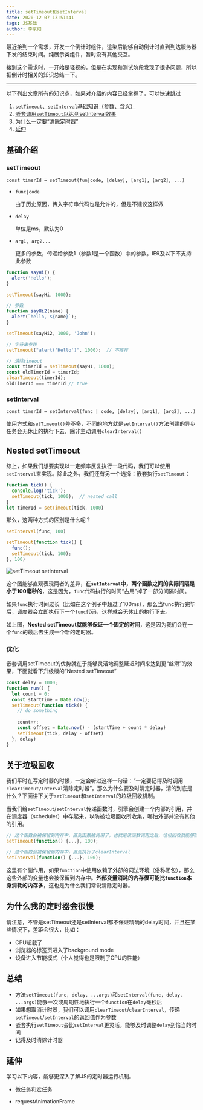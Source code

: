 ```yaml
---
title: setTimeout和setInterval
date: 2020-12-07 13:51:41
tags: JS基础
author: 李京阳
---
```


最近接到一个需求，开发一个倒计时组件，渲染后能够自动倒计时直到到达服务器下发的结束时间。纯展示类组件，暂时没有其他交互。

接到这个需求时，一开始是轻视的，但是在实现和测试阶段发现了很多问题，所以把倒计时相关的知识总结一下。

<!-- more -->
---

以下列出文章所有的知识点，如果对介绍的内容已经掌握了，可以快速跳过

1. [`setTimeout`、`setInterval`基础知识（参数、含义）](#基础介绍)
2. [嵌套调用`setTimeout`以达到setInterval效果](#Nested-setTimeout)
3. [为什么一定要“清除定时器”](#关于垃圾回收)
4. [延伸](#延伸)

## 基础介绍

### setTimeout

`const timerId = setTimeout(fun|code, [delay], [arg1], [arg2], ...)`

- `func|code`

  由于历史原因，传入字符串代码也是允许的，但是不建议这样做

- `delay`

  单位是ms，默认为0

- `arg1, arg2...`

  更多的参数，传递给参数1（参数1是一个函数）中的参数。IE9及以下不支持此参数

```javascript
function sayHi() {
  alert('Hello');
}

setTimeout(sayHi, 1000);

// 参数
function sayHi2(name) {
  alert(`hello, ${name}`);
}

setTimeout(sayHi2, 1000, 'John');

// 字符串参数
setTimeout("alert('Hello')", 1000);  // 不推荐

// 清除timeout
const timerId = setTimeout(sayH1, 1000);
const oldTimerId = timerId;
clearTimeout(timerId);
oldTimerId === timerId // true
```

### setInterval

`const timerId = setInterval(func | code, [delay], [arg1], [arg2], ...)`

使用方式和`setTimeout()`差不多，不同的地方就是`setInterval()`方法创建的异步任务会无休止的执行下去，除非主动调用`clearInterval()`

## Nested setTimeout

综上，如果我们想要实现以一定频率反复执行一段代码，我们可以使用`setInterval`来实现。除此之外，我们还有另一个选择：嵌套执行`setTimeout`：

```javascript
function tick() {
  console.log('tick');
  setTimeout(tick, 1000);  // nested call
}
let timerId = setTimeout(tick, 1000)
```

那么，这两种方式的区别是什么呢？

```javascript
setInterval(func, 100)

setTimeout(function tick() {
  func();
  setTimeout(tick, 100);
}, 100)
```

![setTimeout setInterval](https://cdn.ljybill.com/uPic/setTimeout%20setInterval.png)

这个图能够直观表现两者的差异，**在`setInterval`中，两个函数之间的实际间隔是小于100毫秒的**，这是因为，`func`代码执行的时间“占用”掉了一部分间隔时间。

如果`func`执行时间过长（比如在这个例子中超过了100ms），那么当func执行完毕后，调度器会立即执行下一个`func`代码，这样就会无休止的执行下去。

如上图，**Nested setTimeout就能够保证一个固定的时间**，这是因为我们会在一个`func`的最后去生成一个新的定时器。

### 优化

嵌套调用setTimeout的优势就在于能够灵活地调整延迟时间来达到更“丝滑”的效果，下面就看下升级版的“Nested setTimeout”

```javascript
const delay = 1000;
function run() {
  let count = 0;
  const startTime = Date.now();
  setTimeout(function tick() {
    // do something
    
    count++;
    const offset = Date.now() - (startTime + count * delay)
    setTimeout(tick, delay - offset)
  }, delay)
}
```

## 关于垃圾回收

我们平时在写定时器的时候，一定会听过这样一句话：“一定要记得及时调用`clearTimeout/Interval`清除定时器”。那么为什么要及时清定时器，清的到底是什么？下面讲下关于`setTimeout`和`setInterval`的垃圾回收机制。

当我们给`setTimeout`/`setInterval`传递函数时，引擎会创建一个内部的引用，并在调度器（scheduler）中存起来，以防被垃圾回收所收集，哪怕外部并没有其他的引用。

```javascript
// 这个函数会被保留到内存中，直到函数被调用了，也就是说函数调用之后，垃圾回收就能够回收此函数了
setTimeout(function() {...}, 100);

// 这个函数会被保留到内存中，直到执行了clearInterval
setInterval(function() {...}, 100);
```

这里有个副作用，如果`function`中使用依赖了外部的词法环境（俗称闭包），那么这些外部的变量也会被保留到内存中。**外部变量消耗的内存很可能比`function`本身消耗的内存多**，这也是为什么我们常说清除定时器。

## 为什么我的定时器会很慢

请注意，不管是setTimeout还是setInterval都不保证精确的delay时间，并且在某些情况下，差距会很大，比如：

- CPU超载了
- 浏览器的标签页进入了background mode
- 设备进入节能模式（个人觉得也是限制了CPU的性能）

## 总结

- 方法`setTimeout(func, delay, ...args)`和`setInterval(func, delay, ...args)`能够一次或周期性地执行一个`function`在`delay`毫秒后
- 如果想取消计时器，我们可以调用`clearTimeout`/`clearInterval`，传递`setTimeout`/`setInterval`的返回值作为参数
- 嵌套执行`setTimeout`会比`setInterval`更灵活，能够及时调整`delay`到恰当的时间
- 记得及时清除计时器

## 延伸

学习以下内容，能够更深入了解JS的定时器运行机制。

- 微任务和宏任务

- requestAnimationFrame